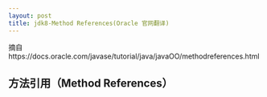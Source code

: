 ```yaml
---
layout: post
title: jdk8-Method References(Oracle 官网翻译)
---
```


摘自https://docs.oracle.com/javase/tutorial/java/javaOO/methodreferences.html

## 方法引用（Method References）
